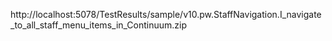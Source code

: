 http://localhost:5078/TestResults/sample/v10.pw.StaffNavigation.I_navigate_to_all_staff_menu_items_in_Continuum.zip